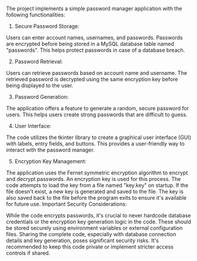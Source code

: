 The project implements a simple password manager application with the following functionalities:

1. Secure Password Storage:

Users can enter account names, usernames, and passwords.
Passwords are encrypted before being stored in a MySQL database table named "passwords". This helps protect passwords in case of a database breach.

2. Password Retrieval:

Users can retrieve passwords based on account name and username.
The retrieved password is decrypted using the same encryption key before being displayed to the user.

3. Password Generation:

The application offers a feature to generate a random, secure password for users. This helps users create strong passwords that are difficult to guess.

4. User Interface:

The code utilizes the tkinter library to create a graphical user interface (GUI) with labels, entry fields, and buttons. This provides a user-friendly way to interact with the password manager.

5. Encryption Key Management:

The application uses the Fernet symmetric encryption algorithm to encrypt and decrypt passwords.
An encryption key is used for this process. The code attempts to load the key from a file named "key.key" on startup.
If the file doesn't exist, a new key is generated and saved to the file.
The key is also saved back to the file before the program exits to ensure it's available for future use.
Important Security Considerations:

While the code encrypts passwords, it's crucial to never hardcode database credentials or the encryption key generation logic in the code. These should be stored securely using environment variables or external configuration files.
Sharing the complete code, especially with database connection details and key generation, poses significant security risks. It's recommended to keep this code private or implement stricter access controls if shared.

